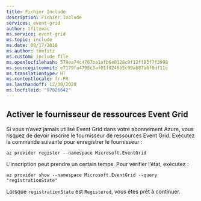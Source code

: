 ```yaml
---
title: Fichier Include
description: Fichier Include
services: event-grid
author: tfitzmac
ms.service: event-grid
ms.topic: include
ms.date: 08/17/2018
ms.author: tomfitz
ms.custom: include file
ms.openlocfilehash: 579ea74c4767ba1afb6e0128c9f12ff83f7f3998
ms.sourcegitcommit: e7179fa4708c3af01f9246b5c99ab87a6f0df11c
ms.translationtype: HT
ms.contentlocale: fr-FR
ms.lasthandoff: 12/30/2020
ms.locfileid: "97826642"
---
```

## <a name="enable-the-event-grid-resource-provider"></a>Activer le fournisseur de ressources Event Grid

Si vous n’avez jamais utilisé Event Grid dans votre abonnement Azure, vous risquez de devoir inscrire le fournisseur de ressources Event Grid. Exécutez la commande suivante pour enregistrer le fournisseur :

```azurecli-interactive
az provider register --namespace Microsoft.EventGrid
```

L’inscription peut prendre un certain temps. Pour vérifier l’état, exécutez :

```azurecli-interactive
az provider show --namespace Microsoft.EventGrid --query "registrationState"
```

Lorsque `registrationState` est `Registered`, vous êtes prêt à continuer.
